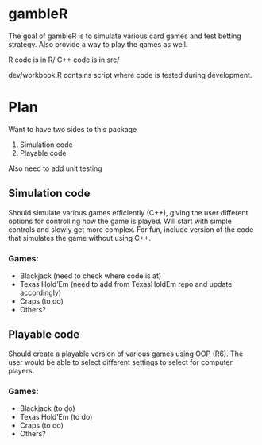 
<!-- README.md is generated from README.Rmd. Please edit that file -->

# gambleR

<!-- badges: start -->
<!-- badges: end -->

The goal of gambleR is to simulate various card games and test betting
strategy. Also provide a way to play the games as well.

R code is in R/ C++ code is in src/

dev/workbook.R contains script where code is tested during development.

# Plan

Want to have two sides to this package

1)  Simulation code
2)  Playable code

Also need to add unit testing

## Simulation code

Should simulate various games efficiently (C++), giving the user
different options for controlling how the game is played. Will start
with simple controls and slowly get more complex. For fun, include
version of the code that simulates the game without using C++.

### Games:

- Blackjack (need to check where code is at)
- Texas Hold’Em (need to add from TexasHoldEm repo and update
  accordingly)
- Craps (to do)
- Others?

## Playable code

Should create a playable version of various games using OOP (R6). The
user would be able to select different settings to select for computer
players.

### Games:

- Blackjack (to do)
- Texas Hold’Em (to do)
- Craps (to do)
- Others?
